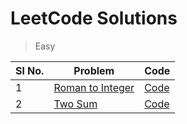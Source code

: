 # LeetCode Solutions

> Easy

| Sl No.  | Problem                                                            | Code |
|---------|--------------------------------------------------------------------| ---- |
| 1       | [Roman to Integer](https://leetcode.com/problems/roman-to-integer)   | [Code](./src/roman_to_integer/Solution.java) |
| 2       | [Two Sum](https://leetcode.com/problems/two-sum) | [Code](./src/two_sum/Solution.java) |
